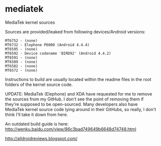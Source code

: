 # mediatek
MediaTek kernel sources

Sources are provided/leaked from following devices/Android versions: 

	MT6752 - (none) 
	MT6732 - Elephone P6000 (Android 4.4.4)
	MT6595 - (none) 
	MT6592 - Device codename 'BIRD92' (Android 4.4.2)
	MT6591 - (none) 
	MT6589 - (none) 
	MT6582 - (none) 
	MT6572 - (none) 

Instructions to build are usually located within the readme files in the root folders of the kernel source code. 

UPDATE: MediaTek (Elephone) and XDA have requested for me to remove the sources from my GitHub. I don't see the point of removing them if they're supposed to be open-sourced. Many developers also have MediaTek kernel source code lying around in their GitHubs, so really, I don't think I'll take it down from here. 

An outdated build guide is here: http://wenku.baidu.com/view/86c3bad749649b6648d74748.html

http://alldroidreviews.blogspot.com/
